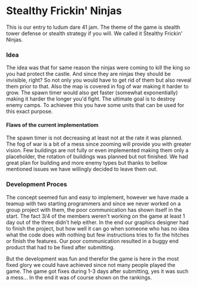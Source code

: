 # Stealthy Frickin' Ninjas
This is our entry to ludum dare 41 jam. The theme of the game is stealth tower defense or stealth strategy if you will. We called it Stealthy Frickin' Ninjas.
### Idea
The idea was that for same reason the ninjas were coming to kill the king so you had protect the castle. And since they are ninjas they should be invisible, right? So not only you would have to get rid of them but also reveal them prior to that. Also the map is covered in fog of war making it harder to grow. The spawn timer would also get faster (somewhat exponentially) making it harder the longer you'd fight. The ultimate goal is to destroy enemy camps. To achievee this you have some units that can be used for this exact purpose.
#### Flaws of the current implementatiom 
The spawn timer is not decreasing at least not at the rate it was planned. The fog of war is a bit of a mess since zooming will provide you with greater vision. Few buildings are not fully or even implemented making them only a placeholder, the rotation of buildings was planned but not finished. We had great plan for building and more enemy types but thanks to bellow mentioned issues we have willingly decided to leave them out. 
### Development Proces
The concept seemed fun and easy to implement, however we have made a teamup with two starting programmers and since we never worked on a group project with them, the poor communication has shown itself in the start. The fact 3/4 of the members weren't working on the game at least 1 day out of the three didn't help either. In the end our graphics designer had to finish the project, but how well it can go when someone who has no idea what the code does with nothing but few instructions tries to fix the hitches or finish the features. Our poor communication resulted in a buggy end product that had to be fixed after submitting.

But the development was fun and therefor the game is here in the most fixed glory we could have achieved since not many people played the game. The game got fixes during 1-3 days after submitting, yes it was such a mess... In the end it was of course shown on the rankings.
